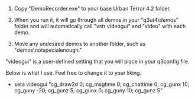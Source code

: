 1. Copy "DemoRecorder.exe" to your base Urban Terror 4.2 folder.

2. When you run it, it will go through all demos in your "q3ut4\demos" folder and will
automatically call "vstr videogui" and "video" with each demo.

3. Move any undesired demos to another folder, such as "demos\notspecialenough."

"videogui" is a user-defined setting that you will place in your q3config file.

Below is what I use. Feel free to change it to your liking.

* seta videogui "cg_draw2d 0; cg_msgtime 0; cg_chattime 0; cg_gunx 10; cg_guny -20; cg_gunz 5; cg_gunx 0; cg_guny 10; cg_gunz 5"
